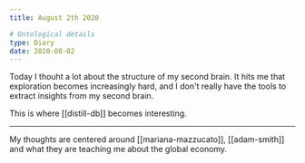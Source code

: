 ```yaml
---
title: August 2th 2020

# Ontological details
type: Diary
date: 2020-08-02
---
```


Today I thouht a lot about the structure of my second brain. It hits me that
exploration becomes increasingly hard, and I don't really have the tools to
extract insights from my second brain.

This is where [[distill-db]] becomes interesting.

-----

My thoughts are centered around [[mariana-mazzucato]], [[adam-smith]] and what
they are teaching me about the global economy.
